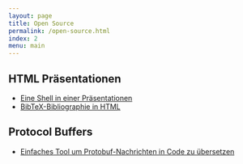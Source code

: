 ```yaml
---
layout: page
title: Open Source
permalink: /open-source.html
index: 2
menu: main
---
```

## HTML Präsentationen

 * [Eine Shell in einer Präsentationen](https://github.com/1blankz7/presentation-shell)
 * [BibTeX-Bibliographie in HTML](https://github.com/1blankz7/html-citations)

## Protocol Buffers

 * [Einfaches Tool um Protobuf-Nachrichten in Code zu übersetzen](https://github.com/1blankz7/protobuf-guy)